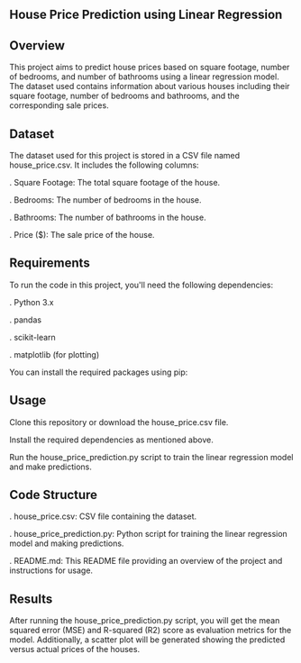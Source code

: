 **House Price Prediction using Linear Regression**
-----------------------------------------------------------------
**Overview**
-----------------------------------------------------------------
This project aims to predict house prices based on square footage, number of bedrooms, and number of bathrooms using a linear regression model. The dataset used contains information about various houses including their square footage, number of bedrooms and bathrooms, and the corresponding sale prices.

**Dataset**
-----------------------------------------------------------------
The dataset used for this project is stored in a CSV file named house_price.csv. It includes the following columns:

. Square Footage: The total square footage of the house.

. Bedrooms: The number of bedrooms in the house.

. Bathrooms: The number of bathrooms in the house.

. Price ($): The sale price of the house.

**Requirements**
-----------------------------------------------------------------
To run the code in this project, you'll need the following dependencies:

. Python 3.x

. pandas

. scikit-learn

. matplotlib (for plotting)

You can install the required packages using pip:

**Usage**
-----------------------------------------------------------------
Clone this repository or download the house_price.csv file.

Install the required dependencies as mentioned above.

Run the house_price_prediction.py script to train the linear regression model and make predictions.

**Code Structure**
-----------------------------------------------------------------
. house_price.csv: CSV file containing the dataset.

. house_price_prediction.py: Python script for training the linear regression model and making predictions.

. README.md: This README file providing an overview of the project and instructions for usage.

**Results**
-----------------------------------------------------------------
After running the house_price_prediction.py script, you will get the mean squared error (MSE) and R-squared (R2) score as evaluation metrics for the model. Additionally, a scatter plot will be generated showing the predicted versus actual prices of the houses.
